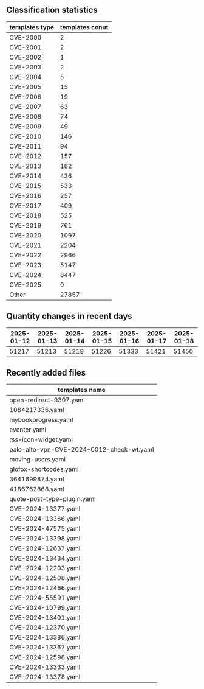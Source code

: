## Classification statistics
| templates type | templates conut | 
| --- | --- |
| CVE-2000 | 2 |
| CVE-2001 | 2 |
| CVE-2002 | 1 |
| CVE-2003 | 2 |
| CVE-2004 | 5 |
| CVE-2005 | 15 |
| CVE-2006 | 19 |
| CVE-2007 | 63 |
| CVE-2008 | 74 |
| CVE-2009 | 49 |
| CVE-2010 | 146 |
| CVE-2011 | 94 |
| CVE-2012 | 157 |
| CVE-2013 | 182 |
| CVE-2014 | 436 |
| CVE-2015 | 533 |
| CVE-2016 | 257 |
| CVE-2017 | 409 |
| CVE-2018 | 525 |
| CVE-2019 | 761 |
| CVE-2020 | 1097 |
| CVE-2021 | 2204 |
| CVE-2022 | 2966 |
| CVE-2023 | 5147 |
| CVE-2024 | 8447 |
| CVE-2025 | 0 |
| Other | 27857 |
## Quantity changes in recent days
|2025-01-12 | 2025-01-13 | 2025-01-14 | 2025-01-15 | 2025-01-16 | 2025-01-17 | 2025-01-18|
|--- | ------ | ------ | ------ | ------ | ------ | ---|
|51217 | 51213 | 51219 | 51226 | 51333 | 51421 | 51450|
## Recently added files
| templates name | 
| --- |
| open-redirect-9307.yaml |
| 1084217336.yaml |
| mybookprogress.yaml |
| eventer.yaml |
| rss-icon-widget.yaml |
| palo-alto-vpn-CVE-2024-0012-check-wt.yaml |
| moving-users.yaml |
| glofox-shortcodes.yaml |
| 3641699874.yaml |
| 4186762868.yaml |
| quote-post-type-plugin.yaml |
| CVE-2024-13377.yaml |
| CVE-2024-13366.yaml |
| CVE-2024-47575.yaml |
| CVE-2024-13398.yaml |
| CVE-2024-12637.yaml |
| CVE-2024-13434.yaml |
| CVE-2024-12203.yaml |
| CVE-2024-12508.yaml |
| CVE-2024-12466.yaml |
| CVE-2024-55591.yaml |
| CVE-2024-10799.yaml |
| CVE-2024-13401.yaml |
| CVE-2024-12370.yaml |
| CVE-2024-13386.yaml |
| CVE-2024-13367.yaml |
| CVE-2024-12598.yaml |
| CVE-2024-13333.yaml |
| CVE-2024-13378.yaml |
